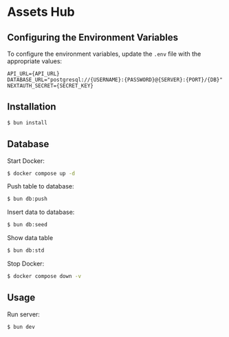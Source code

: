 # Assets Hub

## Configuring the Environment Variables

To configure the environment variables, update the `.env` file with the appropriate values:

```
API_URL={API_URL}
DATABASE_URL="postgresql://{USERNAME}:{PASSWORD}@{SERVER}:{PORT}/{DB}"
NEXTAUTH_SECRET={SECRET_KEY}
```

## Installation

```sh
$ bun install
```

## Database

Start Docker:

```sh
$ docker compose up -d
```

Push table to database:

```sh
$ bun db:push
```

Insert data to database:

```sh
$ bun db:seed
```

Show data table

```sh
$ bun db:std
```

Stop Docker:

```sh
$ docker compose down -v
```

## Usage

Run server:

```sh
$ bun dev
```
